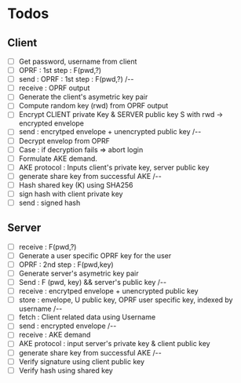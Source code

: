# Todos

## Client

- [ ] Get password, username from client
- [ ] OPRF : 1st step : F(pwd,?)
- [ ] send : OPRF : 1st step : F(pwd,?)
  /--
- [ ] receive : OPRF output
- [ ] Generate the client's asymetric key pair 
- [ ] Compute random key (rwd) from OPRF output
- [ ] Encrypt CLIENT private Key & SERVER public key S with rwd -> encrypted envelope
- [ ] send : encrytped envelope + unencrypted public key
/--
- [ ] Decrypt envelop from OPRF
- [ ] Case : if decryption fails => abort login
- [ ] Formulate AKE demand.
- [ ] AKE protocol : Inputs client's private key, server public key
- [ ] generate share key from successful AKE
/--
- [ ] Hash shared key (K) using SHA256
- [ ] sign hash with client private key
- [ ] send : signed hash

## Server

- [ ] receive : F(pwd,?)
- [ ] Generate a user specific OPRF key for the user
- [ ] OPRF : 2nd step : F(pwd,key)
- [ ] Generate server's asymetric key pair
- [ ] Send :  F (pwd, key) && server's public key
/-- 
- [ ] receive : encrytped envelope + unencrypted public key
- [ ] store : envelope, U public key, OPRF user specific key, indexed by username
/-- 
- [ ] fetch : Client related data using Username
- [ ] send : encrypted envelope
/-- 
- [ ] receive : AKE demand
- [ ] AKE protocol : input server's private key & client public key
- [ ] generate share key from successful AKE
/-- 
- [ ] Verify signature using client public key 
- [ ] Verify hash using shared key
